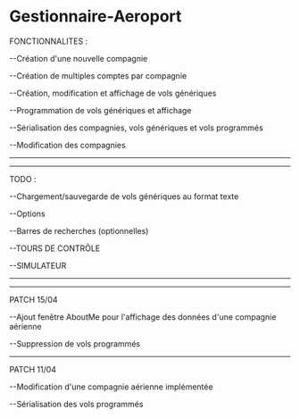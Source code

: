 # Gestionnaire-Aeroport

FONCTIONNALITES :

--Création d'une nouvelle compagnie

--Création de multiples comptes par compagnie

--Création, modification et affichage de vols génériques

--Programmation de vols génériques et affichage

--Sérialisation des compagnies, vols génériques et vols programmés

--Modification des compagnies

_______________________________________________________
_______________________________________________________

TODO :

--Chargement/sauvegarde de vols génériques au format texte

--Options

--Barres de recherches (optionnelles)

--TOURS DE CONTRÔLE

--SIMULATEUR

______________________________________________________
______________________________________________________

PATCH 15/04

--Ajout fenêtre AboutMe pour l'affichage des données d'une compagnie aérienne

--Suppression de vols programmés

______________________________________________________

PATCH 11/04

--Modification d'une compagnie aérienne implémentée

--Sérialisation des vols programmés
